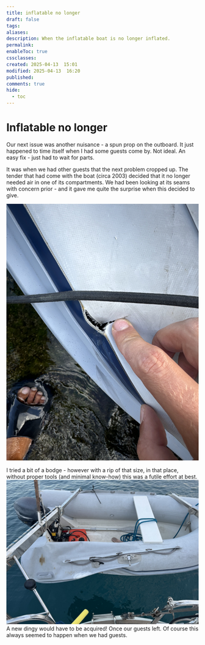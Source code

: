 ```yaml
---
title: inflatable no longer
draft: false
tags: 
aliases: 
description: When the inflatable boat is no longer inflated.
permalink: 
enableToc: true
cssclasses: 
created: 2025-04-13  15:01
modified: 2025-04-13  16:20
published: 
comments: true
hide:
  - toc
---
```

# Inflatable no longer

Our next issue was another nuisance - a spun prop on the outboard. It just happened to time itself when I had some guests come by. Not ideal. An easy fix - just had to wait for parts. 

It was when we had other guests that the next problem cropped up. The tender that had come with the boat (circa 2003) decided that it no longer needed air in one of its compartments. We had been looking at its seams with concern prior - and it gave me quite the surprise when this decided to give. 

![](attachments/tender_hole.jpg)

I tried a bit of a bodge - however with a rip of that size, in that place, without proper tools (and minimal know-how) this was a futile effort at best. 
![](attachments/tender_sad.jpg)
A new dingy would have to be acquired! Once our guests left. Of course this always seemed to happen when we had guests. 

